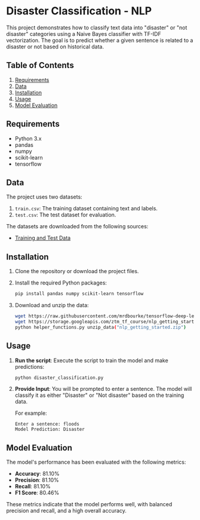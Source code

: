 # Disaster Classification - NLP

This project demonstrates how to classify text data into "disaster" or "not disaster" categories using a Naive Bayes classifier with TF-IDF vectorization. The goal is to predict whether a given sentence is related to a disaster or not based on historical data.

## Table of Contents

1. [Requirements](#requirements)
2. [Data](#data)
3. [Installation](#installation)
4. [Usage](#usage)
5. [Model Evaluation](#model-evaluation)

## Requirements

- Python 3.x
- pandas
- numpy
- scikit-learn
- tensorflow

## Data

The project uses two datasets:

1. `train.csv`: The training dataset containing text and labels.
2. `test.csv`: The test dataset for evaluation.

The datasets are downloaded from the following sources:
- [Training and Test Data](https://colab.research.google.com/drive/1zpmkxIU_e4O0FP67F3fsQjJDjnmxjqpI)

## Installation

1. Clone the repository or download the project files.

2. Install the required Python packages:
    ```bash
    pip install pandas numpy scikit-learn tensorflow
    ```

3. Download and unzip the data:
    ```bash
    wget https://raw.githubusercontent.com/mrdbourke/tensorflow-deep-learning/main/extras/helper_functions.py
    wget https://storage.googleapis.com/ztm_tf_course/nlp_getting_started.zip
    python helper_functions.py unzip_data("nlp_getting_started.zip")
    ```

## Usage

1. **Run the script**:
   Execute the script to train the model and make predictions:
   ```bash
   python disaster_classification.py
   ```

2. **Provide Input**:
   You will be prompted to enter a sentence. The model will classify it as either "Disaster" or "Not disaster" based on the training data.

   For example:
   ```
   Enter a sentence: floods 
   Model Prediction: Disaster
   ```

## Model Evaluation

The model's performance has been evaluated with the following metrics:

- **Accuracy**: 81.10%
- **Precision**: 81.10%
- **Recall**: 81.10%
- **F1 Score**: 80.46%

These metrics indicate that the model performs well, with balanced precision and recall, and a high overall accuracy.
